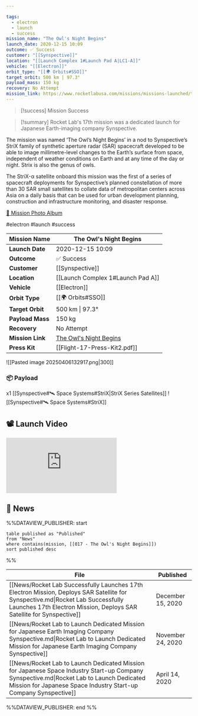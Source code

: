 ```yaml
---

tags:
  - electron
  - launch
  - success
mission_name: "The Owl's Night Begins"
launch_date: 2020-12-15 10:09
outcome: ✅ Success
customer: "[[Synspective]]"
location: "[[Launch Complex 1#Launch Pad A|LC1-A]]"
vehicle: "[[Electron]]"
orbit_type: "[[🌍 Orbits#SSO]]"
target_orbit: 500 km | 97.3°
payload_mass: 150 kg
recovery: No Attempt
mission_link: https://www.rocketlabusa.com/missions/missions-launched/the-owls-night-begins-2/
---
```


>[!success] Mission Success

>[!summary]
Rocket Lab's 17th mission was a dedicated launch for Japanese Earth-imaging company Synspective.
>
The mission was named ‘The Owl’s Night Begins’ in a nod to Synspective’s StriX family of synthetic aperture radar (SAR) spacecraft developed to be able to image millimetre-level changes to the Earth’s surface from space, independent of weather conditions on Earth and at any time of the day or night. Strix is also the genus of owls.
>
The StriX-α satellite onboard this mission was the first of a series of spacecraft deployments for Synspective’s planned constellation of more than 30 SAR small satellites to collate data of metropolitan centers across Asia on a daily basis that can be used for urban development planning, construction and infrastructure monitoring, and disaster response.
>
[📸 Mission Photo Album](https://www.flickr.com/photos/rocketlab/albums/with/72177720301776244)


#electron #launch #success

| **Mission Name** | The Owl's Night Begins                                                                                     |
| ---------------- | ---------------------------------------------------------------------------------------------------------- |
| **Launch Date**  | 2020-12-15 10:09                                                                                           |
| **Outcome**      | ✅ Success                                                                                                  |
| **Customer**     | [[Synspective]]                                                                                            |
| **Location**     | [[Launch Complex 1#Launch Pad A]]                                                                          |
| **Vehicle**      | [[Electron]]                                                                                               |
| **Orbit Type**   | [[🌍 Orbits#SSO]]                                                                                          |
| **Target Orbit** | 500 km &#124; 97.3°                                                                                        |
| **Payload Mass** | 150 kg                                                                                                     |
| **Recovery**     | No Attempt                                                                                                 |
| **Mission Link** | [The Owl's Night Begins](https://www.rocketlabusa.com/missions/missions-launched/the-owls-night-begins-2/) |
| **Press Kit**    | [[Flight-17-Press-Kit2.pdf]]                                                                               |

![[Pasted image 20250406132917.png|300]]

### 📦 Payload

x1 [[Synspective#🛰️ Space Systems#StriX|StriX Series Satellites]] ![[Synspective#🛰️ Space Systems#StriX]]
## 📽️ Launch Video
<div class="responsive-video">
<iframe src="https://www.youtube.com/embed/AmbjFv3wa68" title="Rocket Lab&#39;s Electron - The Owl&#39;s Night Begins Mission" frameborder="0" allow="accelerometer; autoplay; clipboard-write; encrypted-media; gyroscope; picture-in-picture; web-share" referrerpolicy="strict-origin-when-cross-origin" allowfullscreen></iframe>     
</div>

## 📰 News
%%DATAVIEW_PUBLISHER: start
```
table published as "Published"
from "News"
where contains(mission, [[017 - The Owl's Night Begins]])
sort published desc
```
%%

| File                                                                                                                                                                                                         | Published         |
| ------------------------------------------------------------------------------------------------------------------------------------------------------------------------------------------------------------ | ----------------- |
| [[News/Rocket Lab Successfully Launches 17th Electron Mission, Deploys SAR Satellite for Synspective.md\|Rocket Lab Successfully Launches 17th Electron Mission, Deploys SAR Satellite for Synspective]]     | December 15, 2020 |
| [[News/Rocket Lab to Launch Dedicated Mission for  Japanese Earth Imaging Company Synspective.md\|Rocket Lab to Launch Dedicated Mission for  Japanese Earth Imaging Company Synspective]]                   | November 24, 2020 |
| [[News/Rocket Lab to Launch Dedicated Mission for Japanese Space Industry Start-up Company Synspective.md\|Rocket Lab to Launch Dedicated Mission for Japanese Space Industry Start-up Company Synspective]] | April 14, 2020    |

%%DATAVIEW_PUBLISHER: end %%